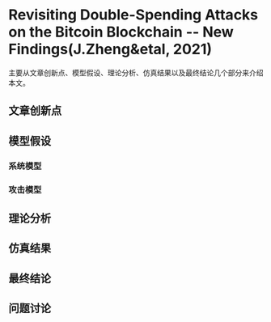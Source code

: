 # Revisiting Double-Spending Attacks on the Bitcoin Blockchain -- New Findings(J.Zheng&etal, 2021)

主要从文章创新点、模型假设、理论分析、仿真结果以及最终结论几个部分来介绍本文。

## 文章创新点


## 模型假设
### 系统模型

### 攻击模型


## 理论分析


## 仿真结果

## 最终结论


## 问题讨论

